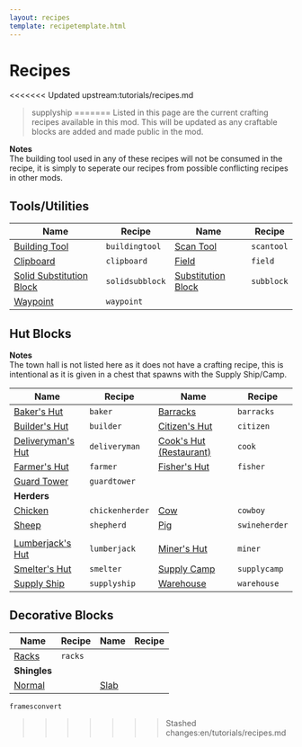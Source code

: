 ```yaml
---
layout: recipes
template: recipetemplate.html
---
```

# Recipes

<<<<<<< Updated upstream:tutorials/recipes.md
> supplyship
=======
Listed in this page are the current crafting recipes available in this mod. This will be updated as any craftable blocks are added and made public in the mod.

**Notes**  
The building tool used in any of these recipes will not be consumed in the recipe, it is simply to seperate our recipes from possible conflicting recipes in other mods.

## Tools/Utilities

| Name                             | Recipe          | Name                       | Recipe     |
|----------------------------------|-----------------|----------------------------|------------|
| [Building Tool](temp)            | `buildingtool`  | [Scan Tool](temp)          | `scantool` |
| [Clipboard](Temp)                | `clipboard`     | [Field](temp)              | `field`    |
| [Solid Substitution Block](temp) | `solidsubblock` | [Substitution Block](temp) | `subblock` |
| [Waypoint](temp)                 | `waypoint`      |                            |            |

## Hut Blocks

**Notes**  
The town hall is not listed here as it does not have a crafting recipe, this is intentional as it is given in a chest that spawns with the Supply Ship/Camp.

| Name                                      | Recipe          | Name                                     | Recipe        |
|-------------------------------------------|-----------------|------------------------------------------|---------------|
| [Baker's Hut](/workers/baker)             | `baker`         | [Barracks](temp)                         | `barracks`    |
| [Builder's Hut](/workers/builder)         | `builder`       | [Citizen's Hut](temp)                    | `citizen`     |
| [Deliveryman's Hut](/workers/deliveryman) | `deliveryman`   | [Cook's Hut (Restaurant)](/workers/cook) | `cook`        |
| [Farmer's Hut](/workers/farmer)           | `farmer`        | [Fisher's Hut](/workers/fisherman)       | `fisher`      |
| [Guard Tower](/workers/guard)             | `guardtower`    |                                          |               |
| **Herders**                               |                 |                                          |               |
| [Chicken](temp)                           | `chickenherder` | [Cow](temp)                              | `cowboy`      |
| [Sheep](temp)                             | `shepherd`      | [Pig](temp)                              | `swineherder` |
|                                           |                 |                                          |               |
| [Lumberjack's Hut](/workers/lumberjack)   | `lumberjack`    | [Miner's Hut](/workers/miner)            | `miner`       |
| [Smelter's Hut](/workers/smelter)         | `smelter`       | [Supply Camp](temp)                      | `supplycamp`  |
| [Supply Ship](temp)                       | `supplyship`    | [Warehouse](temp)                        | `warehouse`   |

## Decorative Blocks

| Name           | Recipe  | Name         | Recipe |
|----------------|---------|--------------|--------|
| [Racks](temp)  | `racks` |              |        |
| **Shingles**   |         |              |        |
| [Normal](temp) |         | [Slab](temp) |        |

`framesconvert`
>>>>>>> Stashed changes:en/tutorials/recipes.md
